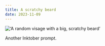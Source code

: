 ```yaml
---
title: A scratchy beard
date: 2023-11-09
---
```


![‘A random visage with a big, scratchy beard’](/231109_scratchy_beard.jpeg)

Another Inktober prompt.








